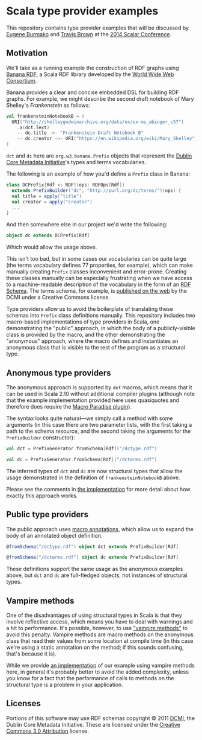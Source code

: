 Scala type provider examples
============================

This repository contains type provider examples that will be discussed by
[Eugene Burmako](https://twitter.com/xeno_by) and [Travis
Brown](https://twitter.com/travisbrown) at the [2014 Scalar
Conference](http://scalar-conf.com/).

Motivation
----------

We'll take as a running example the construction of RDF graphs using
[Banana RDF](https://github.com/w3c/banana-rdf), a Scala RDF library
developed by the [World Wide Web Consortium](http://www.w3.org/).

Banana provides a clear and concise embedded DSL for building RDF graphs.
For example, we might describe the second draft notebook of Mary Shelley's
_Frankenstein_ as follows:

``` scala
val frankensteinNotebookB = (
  URI("http://shelleygodwinarchive.org/data/ox/ox-ms_abinger_c57")
    .a(dct.Text)
    -- dc.title ->- "Frankenstein Draft Notebook B"
    -- dc.creator ->- URI("https://en.wikipedia.org/wiki/Mary_Shelley")
)
```

`dct` and `dc` here are `org.w3.banana.Prefix` objects that represent the
[Dublin Core Metadata Initiative](http://dublincore.org/)'s types and terms
vocabularies.

The following is an example of how you'd define a `Prefix` class in Banana:

``` scala
class DCPrefix[Rdf <: RDF](ops: RDFOps[Rdf])
  extends PrefixBuilder("dc", "http://purl.org/dc/terms/")(ops) {
  val title = apply("title")
  val creator = apply("creator")
  ...
}
```

And then somewhere else in our project we'd write the following:

``` scala
object dc extends DCPrefix[Rdf]
```

Which would allow the usage above.

This isn't too bad, but in some cases our vocabularies can be quite large (the
terms vocabulary defines 77 properties, for example), which can make manually
creating `Prefix` classes inconvenient and error-prone. Creating these classes
manually can be especially frustrating when we have access to a
machine-readable description of the vocabulary in the form of an [RDF
Schema](http://www.w3.org/TR/rdf-schema/). The terms schema, for example, is
[published on the web](http://dublincore.org/2008/01/14/dcterms.rdf) by the
DCMI under a Creative Commons license.

Type providers allow us to avoid the boilerplate of translating these schemas
into `Prefix` class definitions manually. This repository includes two
macro-based implementations of type providers in Scala, one demonstrating the
"public" approach, in which the body of a publicly-visible class is provided
by the macro, and the other demonstrating the "anonymous" approach, where the
macro defines and instantiates an anonymous class that is visible to the rest
of the program as a structural type.

Anonymous type providers
------------------------

The anonymous approach is supported by `def` macros, which means that it can be
used in Scala 2.10 without additional compiler plugins (although note that the
example implementation provided here uses quasiquotes and therefore does require
the [Macro Paradise plugin](http://docs.scala-lang.org/overviews/macros/paradise.html)).

The syntax looks quite natural—we simply call a method with some arguments (in
this case there are two parameter lists, with the first taking a path to the schema
resource, and the second taking the arguments for the `PrefixBuilder` constructor):

``` scala
val dct = PrefixGenerator.fromSchema[Rdf]("/dctype.rdf")

val dc = PrefixGenerator.fromSchema[Rdf]("/dcterms.rdf")
```

The inferred types of `dct` and `dc` are now structural types that allow the
usage demonstrated in the definition of `frankensteinNotebookB` above.

Please see the comments in [the
implementation](https://github.com/travisbrown/type-provider-examples/blob/master/rdfs-anonymous/src/main/scala/typeproviders/rdfs/anonymous/PrefixGenerator.scala)
for more detail about how exactly this approach works.

Public type providers
---------------------

The public approach uses [macro annotations](http://docs.scala-lang.org/overviews/macros/annotations.html),
which allow us to expand the body of an annotated object definition.

``` scala
@fromSchema("/dctype.rdf") object dct extends PrefixBuilder[Rdf]

@fromSchema("/dcterms.rdf") object dc extends PrefixBuilder[Rdf]
```

These definitions support the same usage as the anonymous examples above,
but `dct` and `dc` are full-fledged objects, not instances of structural types.

Vampire methods
---------------

One of the disadvantages of using structural types in Scala is that they involve
reflective access, which means you have to deal with warnings and a hit to
performance. It's possible, however, to use ["vampire
methods"](http://meta.plasm.us/posts/2013/07/12/vampire-methods-for-structural-types/)
to avoid this penalty. Vampire methods are macro methods on the anonymous
class that read their values from some location at compile time (in this case
we're using a static annotation on the method; if this sounds confusing,
that's because it is).

While we provide [an implementation](https://github.com/travisbrown/type-provider-examples/blob/master/rdfs-anonymous/src/main/scala/typeproviders/rdfs/anonymous/VampiricPrefixGenerator.scala)
of our example using vampire methods here, in general it's probably better to
avoid the added complexity, unless you know for a fact that the performance of
calls to methods on the structural type is a problem in your application.

Licenses
--------

Portions of this software may use RDF schemas copyright © 2011
[DCMI](http://dublincore.org/), the Dublin Core Metadata Initiative.
These are licensed under the [Creative Commons 3.0
Attribution](http://creativecommons.org/licenses/by/3.0/) license.

